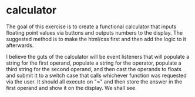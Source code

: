# calculator

The goal of this exercise is to create a functional calculator that inputs floating point values via buttons and outputs numbers to the display. The suggested method is to make the html/css first and then add the logic to it afterwards. 

I believe the guts of the calculator will be event listeners that will populate a string for the first operand, populate a string for the operator, populate a third string for the second operand, and then cast the operands to floats and submit it to a switch case that calls whichever function was requested via the user. It should all execute on "=" and then store the answer in the first operand and show it on the display. We shall see.